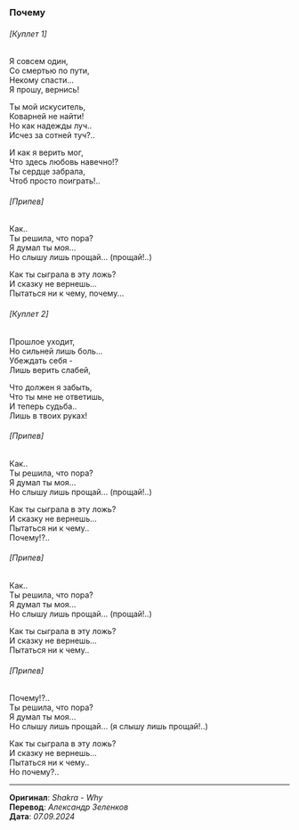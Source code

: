 ### Почему

###### [Куплет 1]

Я совсем один, \
Со смертью по пути, \
Некому спасти... \
Я прошу, вернись!

Ты мой искуситель, \
Коварней не найти! \
Но как надежды луч.. \
Исчез за сотней туч?..

И как я верить мог, \
Что здесь любовь навечно!? \
Ты сердце забрала, \
Чтоб просто поиграть!..

###### [Припев]

Как.. \
Ты решила, что пора? \
Я думал ты моя... \
Но слышу лишь прощай... (прощай!..)

Как ты сыграла в эту ложь? \
И сказку не вернешь... \
Пытаться ни к чему, почему...

###### [Куплет 2]

Прошлое уходит, \
Но сильней лишь боль... \
Убеждать себя - \
Лишь верить слабей,

Что должен я забыть, \
Что ты мне не ответишь, \
И теперь судьба.. \
Лишь в твоих руках!

###### [Припев]

Как.. \
Ты решила, что пора? \
Я думал ты моя... \
Но слышу лишь прощай... (прощай!..)

Как ты сыграла в эту ложь? \
И сказку не вернешь... \
Пытаться ни к чему.. \
Почему!?..

###### [Припев]

Как.. \
Ты решила, что пора? \
Я думал ты моя... \
Но слышу лишь прощай... (прощай!..)

Как ты сыграла в эту ложь? \
И сказку не вернешь... \
Пытаться ни к чему..

###### [Припев]

Почему!?.. \
Ты решила, что пора? \
Я думал ты моя... \
Но слышу лишь прощай... (я слышу лишь прощай!..)

Как ты сыграла в эту ложь? \
И сказку не вернешь... \
Пытаться ни к чему.. \
Но почему?..

---

**Оригинал**: _Shakra - Why_ \
**Перевод**: _Александр Зеленков_ \
**Дата**: _07.09.2024_
